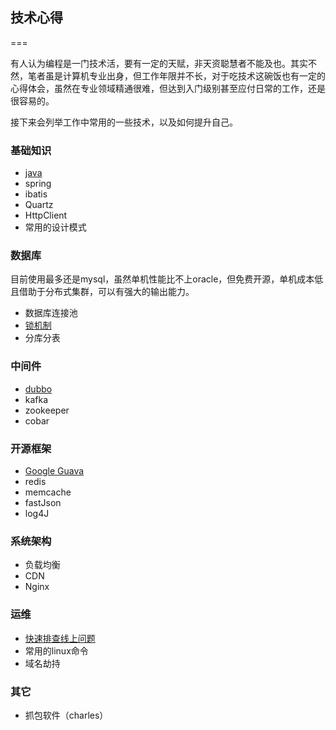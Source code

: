 ## 技术心得

===

有人认为编程是一门技术活，要有一定的天赋，非天资聪慧者不能及也。其实不然，笔者虽是计算机专业出身，但工作年限并不长，对于吃技术这碗饭也有一定的心得体会，虽然在专业领域精通很难，但达到入门级别甚至应付日常的工作，还是很容易的。

接下来会列举工作中常用的一些技术，以及如何提升自己。

### 基础知识
* 	[java](basic-knowledge/java.md)
*  	spring
*	ibatis
*	Quartz
*	HttpClient
*	常用的设计模式


### 数据库
目前使用最多还是mysql，虽然单机性能比不上oracle，但免费开源，单机成本低且借助于分布式集群，可以有强大的输出能力。

*	数据库连接池
* 	[锁机制](data-base/锁机制.md)
* 	分库分表


### 中间件

* [dubbo](middle-software/dubbo.md)
* kafka
* zookeeper
* cobar

### 开源框架

* [Google Guava](open-source-framework/Goole-Guava.md)
* redis
* memcache
* fastJson
* log4J



### 系统架构 

* 负载均衡
* CDN
* Nginx



### 运维

*	[快速排查线上问题](ops/online-question.md)
*	常用的linux命令
*	域名劫持


### 其它

*	抓包软件（charles）
